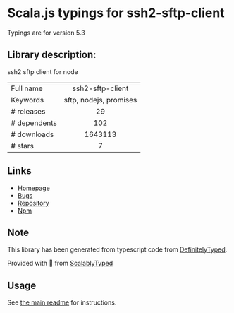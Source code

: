 
# Scala.js typings for ssh2-sftp-client

Typings are for version 5.3

## Library description:
ssh2 sftp client for node

|                    |                 |
| ------------------ | :-------------: |
| Full name          | ssh2-sftp-client |
| Keywords           | sftp, nodejs, promises |
| # releases         | 29 |
| # dependents       | 102 |
| # downloads        | 1643113 |
| # stars            | 7 |

## Links
- [Homepage](https://github.com/theophilusx/ssh2-sftp-client#readme)
- [Bugs](https://github.com/theophilusx/ssh2-sftp-client/issues)
- [Repository](https://github.com/theophilusx/ssh2-sftp-client)
- [Npm](https://www.npmjs.com/package/ssh2-sftp-client)
    


## Note
This library has been generated from typescript code from [DefinitelyTyped](https://definitelytyped.org).

Provided with :purple_heart: from [ScalablyTyped](https://github.com/oyvindberg/ScalablyTyped)

## Usage
See [the main readme](../../readme.md) for instructions.


